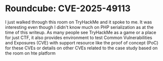 # Roundcube: CVE-2025-49113

I just walked through this room on TryHackMe and it spoke to me. It was interesting even though I didn't know much on PHP serialization as at the time of this writeup. As many people see TryHackMe as a game or a place for just CTF, it also provides environment to test Common Vulnerabilities and Exposures (CVE) with support resource like the proof of concept (PoC) for these CVEs or details on other CVEs related to the case study based on the room on hte platform
